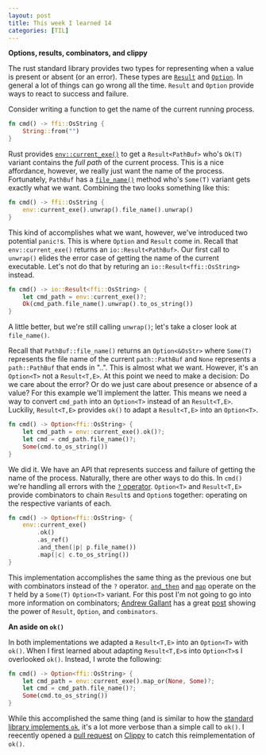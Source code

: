 ```yaml
---
layout: post
title: This week I learned 14
categories: [TIL]
---
```

**Options, results, combinators, and clippy**

The rust standard library provides two types for representing when a value is present
or absent (or an error). These types are [`Result`](https://doc.rust-lang.org/std/result/enum.Result.html) and [`Option`](https://doc.rust-lang.org/std/option/enum.Option.html).
In general a lot of things can go wrong all the time. `Result` and `Option` provide ways to react to success and failure.

Consider writing a function to get the name of the current running process.
```rust
fn cmd() -> ffi::OsString {
    String::from("")
}
```

Rust provides [`env::current_exe()`](https://doc.rust-lang.org/std/env/fn.current_exe.html) to get a `Result<PathBuf>` who's `Ok(T)`
variant contains the *full path* of the current process.  This is a nice affordance, however, we really just want the name of the process. Fortunately,
`PathBuf` has a [`file_name()`](https://doc.rust-lang.org/std/path/struct.PathBuf.html#method.file_name) method who's `Some(T)` variant gets exactly what
we want. Combining the two looks something like this:
```rust
fn cmd() -> ffi::OsString {
    env::current_exe().unwrap().file_name().unwrap()
}
```

This kind of accomplishes what we want, however, we've introduced two potential `panic!`s. This is where
`Option` and `Result` come in. Recall that `env::current_exe()` returns an `io::Result<PathBuf>`.
Our first call to `unwrap()` elides the error case of getting the name of the current executable.
Let's not do that by returing an `io::Result<ffi::OsString>` instead.
```rust
fn cmd() -> io::Result<ffi::OsString> {
    let cmd_path = env::current_exe()?;
    Ok(cmd_path.file_name().unwrap().to_os_string())
}
```

A little better, but we're still calling `unwrap()`; let's take a closer look at `file_name()`.

Recall that `PathBuf::file_name()` returns an `Option<&OsStr>` where `Some(T)` represents the file name of
the current `path::PathBuf` and `None` represents a `path::PathBuf` that ends in "..". This is almost what we
want. However, it's an `Option<T>` not a `Result<T,E>`. At this point we need to make a decision: Do we care about the error?
Or do we just care about presence or absence of a value? For this example we'll implement the latter. This
means we need a way to convert `cmd_path` into an `Option<T>` instead of an `Result<T,E>`. Luckiliy, `Result<T,E>` provides
`ok()` to adapt a `Result<T,E>` into an `Option<T>`.
```rust
fn cmd() -> Option<ffi::OsString> {
    let cmd_path = env::current_exe().ok()?;
    let cmd = cmd_path.file_name()?;
    Some(cmd.to_os_string())
}
```

We did it. We have an API that represents success and failure of getting the name of the process.
Naturally, there are other ways to do this. In `cmd()` we're handling all errors with the [`?` operator](https://doc.rust-lang.org/edition-guide/rust-2018/error-handling-and-panics/the-question-mark-operator-for-easier-error-handling.html).
`Option<T>` and `Result<T,E>` provide combinators to chain `Result`s and `Option`s together: operating on the respective variants
of each.
```rust
fn cmd() -> Option<ffi::OsString> {
    env::current_exe()
        .ok()
        .as_ref()
        .and_then(|p| p.file_name())
        .map(|c| c.to_os_string())
}
```

This implementation accomplishes the same thing as the previous one but with combinators instead of the `?` operator.
[`and_then`](https://doc.rust-lang.org/std/option/enum.Option.html#method.and_then) and [`map`](https://doc.rust-lang.org/std/option/enum.Option.html#method.map)
operate on the `T` held by a `Some(T)` `Option<T>` variant. For this post I'm not going to go into more information on combinators;
[Andrew Gallant](https://github.com/BurntSushi) has a great [post](https://blog.burntsushi.net/rust-error-handling/) showing the power
of `Result`, `Option`, and `combinators`.

**An aside on `ok()`**

In both implementations we adapted a `Result<T,E>` into an `Option<T>` with `ok()`. When I first learned about adapting `Result<T,E>`s into `Option<T>`s I overlooked `ok()`.
Instead, I wrote the following:
```rust
fn cmd() -> Option<ffi::OsString> {
    let cmd_path = env::current_exe().map_or(None, Some)?;
    let cmd = cmd_path.file_name()?;
    Some(cmd.to_os_string())
}
```

While this accomplished the same thing (and is similar to how the [standard library implements `ok`](https://doc.rust-lang.org/src/core/result.rs.html#394-399),
it's a lot more verbose than a simple call to `ok()`. I reecently opened a [pull request](https://github.com/rust-lang/rust-clippy/pull/5415)
on [Clippy](https://github.com/rust-lang/rust-clippy) to catch this reimplementation of `ok()`.
